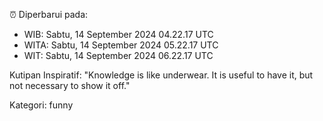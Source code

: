 ⏰ Diperbarui pada:
- WIB: Sabtu, 14 September 2024 04.22.17 UTC
- WITA: Sabtu, 14 September 2024 05.22.17 UTC
- WIT: Sabtu, 14 September 2024 06.22.17 UTC

Kutipan Inspiratif:
"Knowledge is like underwear. It is useful to have it, but not necessary to show it off."


Kategori: funny

